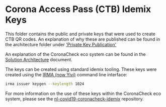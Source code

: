 # Corona Access Pass (CTB) Idemix Keys

This folder contains the public and private keys that were used to create CTB QR codes. An explanation of why these are published can be found in the architecture folder under ['Private Key Publication'](../../architecture/Private%20Key%20Publication.md)

An explanation of the CoronaCheck eco system can be found in the [Solution Architecture](../../architecture/Solution%20Architecture.md) document.

The keys can be created using standard idemix tooling. These keys were created using the [IRMA (now Yivi)](https://irma.app/docs/irma-cli/)  command line interface:
```bash
irma issuer keygen --keylength 1024
```

For more information on the use of these keys within the CoronaCheck eco system, please see the [nl-covid19-coronacheck-idemix](https://github.com/minvws/nl-covid19-coronacheck-idemix) repository.
